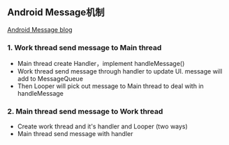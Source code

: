 ## Android Message机制

[Android Message blog](http://vivianking6855.github.io/Android-Message)

### 1. Work thread send message to Main thread

- Main thread create Handler，implement handleMessage()
- Work thread send message through handler to update UI. message will add to MessageQueue
- Then Looper will pick out message to Main thread to deal with in handleMessage

### 2. Main thread send message to Work thread

- Create work thread and it's handler and Looper (two ways)
- Main thread send message with handler
